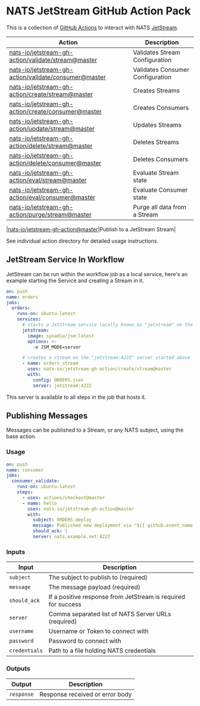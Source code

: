 # NATS JetStream GitHub Action Pack

This is a collection of [GitHub Actions](https://github.com/features/actions) to interact with NATS [JetStream](https://github.com/nats-io/jetstream#readme).

|Action|Description|
|------|-----------|
|[nats-io/jetstream-gh-action/validate/stream@master](https://github.com/nats-io/jetstream-gh-action/tree/master/validate/stream)|Validates Stream Configuration|
|[nats-io/jetstream-gh-action/validate/consumer@master](https://github.com/nats-io/jetstream-gh-action/tree/master/validate/consumer)|Validates Consumer Configuration|
|[nats-io/jetstream-gh-action/create/stream@master](https://github.com/nats-io/jetstream-gh-action/tree/master/create/stream)|Creates Streams|
|[nats-io/jetstream-gh-action/create/consumer@master](https://github.com/nats-io/jetstream-gh-action/tree/master/create/consumer)|Creates Consumers|
|[nats-io/jetstream-gh-action/update/stream@master](https://github.com/nats-io/jetstream-gh-action/tree/master/update/stream)|Updates Streams|
|[nats-io/jetstream-gh-action/delete/stream@master](https://github.com/nats-io/jetstream-gh-action/tree/master/delete/stream)|Deletes Streams|
|[nats-io/jetstream-gh-action/delete/consumer@master](https://github.com/nats-io/jetstream-gh-action/tree/master/delete/consumer)|Deletes Consumers|
|[nats-io/jetstream-gh-action/eval/stream@master](https://github.com/nats-io/jetstream-gh-action/tree/master/eval/stream)|Evaluate Stream state|
|[nats-io/jetstream-gh-action/eval/consumer@master](https://github.com/nats-io/jetstream-gh-action/tree/master/eval/consumer)|Evaluate Consumer state|
|[nats-io/jetstream-gh-action/purge/stream@master](https://github.com/nats-io/jetstream-gh-action/tree/master/purge/stream)|Purge all data from a Stream|

|[nats-io/jetstream-gh-action@master](https://github.com/nats-io/jetstream-gh-action/)|Publish to a JetStream Stream|

See individual action directory for detailed usage instructions.

## JetStream Service In Workflow

JetStream can be run within the workflow job as a local service, here's an example starting the Service and creating a Stream in it.

```yaml
on: push
name: orders
jobs:
  orders:
    runs-on: ubuntu-latest
    services:
      # starts a JetStream service locally known as "jetstream" on the network
      jetstream:
        image: synadia/jsm:latest
        options: >-
          -e JSM_MODE=server

      # creates a stream on the "jetstream:4222" server started above
      - name: orders_stream
        uses: nats-io/jetstream-gh-action/create/stream@master
        with:
          config: ORDERS.json
          server: jetstream:4222
```

This server is available to all steps in the job that hosts it.

## Publishing Messages

Messages can be published to a Stream, or any NATS subject, using the base action.

### Usage

```yaml
on: push
name: consumer
jobs:
  consumer_validate:
    runs-on: ubuntu-latest
    steps:
      - uses: actions/checkout@master
      - name: hello
        uses: nats-io/jetstream-gh-action@master
        with:
          subject: ORDERS.deploy
          message: Published new deployment via "${{ github.event_name }}" in "${{ github.repository }}"
          should_ack: 1
          server: nats.example.net:4222
```

### Inputs

|Input|Description|
|-----|-----------|
|`subject`|The subject to publish to (required)|
|`message`|The message payload (required)|
|`should_ack`|If a positive response from JetStream is required for success|
|`server`|Comma separated list of NATS Server URLs (required)|
|`username`|Username or Token to connect with|
|`password`|Password to connect with|
|`credentials`|Path to a file holding NATS credentials|

### Outputs

|Output|Description|
|------|-----------|
|`response`|Response received or error body|

